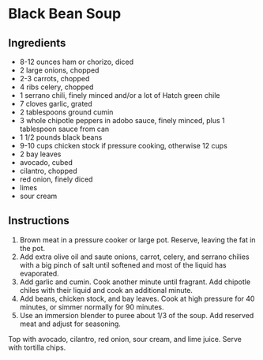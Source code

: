 # Black Bean Soup

## Ingredients

- 8-12 ounces ham or chorizo, diced
- 2 large onions, chopped
- 2-3 carrots, chopped
- 4 ribs celery, chopped
- 1 serrano chili, finely minced and/or a lot of Hatch green chile
- 7 cloves garlic, grated
- 2 tablespoons ground cumin
- 3 whole chipotle peppers in adobo sauce, finely minced, plus 1 tablespoon sauce from can
- 1 1/2 pounds black beans
- 9-10 cups chicken stock if pressure cooking, otherwise 12 cups
- 2 bay leaves
- avocado, cubed
- cilantro, chopped
- red onion, finely diced
- limes
- sour cream

## Instructions

1. Brown meat in a pressure cooker or large pot. Reserve, leaving the fat in the pot.
2. Add extra olive oil and saute onions, carrot, celery, and serrano chilies with a big pinch of salt until softened and most of the liquid has evaporated.
3. Add garlic and cumin. Cook another minute until fragrant. Add chipotle chiles with their liquid and cook an additional minute.
4. Add beans, chicken stock, and bay leaves. Cook at high pressure for 40 minutes, or simmer normally for 90 minutes.
5. Use an immersion blender to puree about 1/3 of the soup. Add reserved meat and adjust for seasoning.

Top with avocado, cilantro, red onion, sour cream, and lime juice. Serve with tortilla chips.
